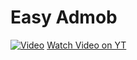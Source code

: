 # Easy Admob

[![Video](https://img.youtube.com/vi/RNmN7818ZE0/maxresdefault.jpg)](https://youtu.be/RNmN7818ZE0)
[Watch Video on YT](https://youtu.be/RNmN7818ZE0)
